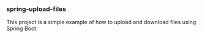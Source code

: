 ### spring-upload-files

This project is a simple example of how to upload and download files using Spring Boot.